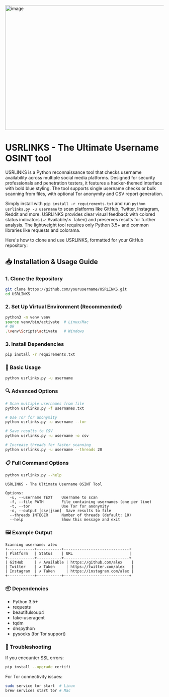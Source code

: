 <img width="1013" height="396" alt="image" src="https://github.com/user-attachments/assets/1eef4979-5b1d-43cf-8d23-5e7329296408" />


# USRLINKS - The Ultimate Username OSINT tool

USRLINKS is a Python reconnaissance tool that checks username availability across multiple social media platforms. Designed for security professionals and penetration testers, it features a hacker-themed interface with bold blue styling. The tool supports single username checks or bulk scanning from files, with optional Tor anonymity and CSV report generation.

Simply install with `pip install -r requirements.txt` and run `python usrlinks.py -u username` to scan platforms like GitHub, Twitter, Instagram, Reddit and more. USRLINKS provides clear visual feedback with colored status indicators (✓ Available/✗ Taken) and preserves results for further analysis. The lightweight tool requires only Python 3.5+ and common libraries like requests and colorama.


Here's how to clone and use USRLINKS, formatted for your GitHub repository:

## 📥 Installation & Usage Guide

### 1. Clone the Repository
```bash
git clone https://github.com/yourusername/USRLINKS.git
cd USRLINKS
```

### 2. Set Up Virtual Environment (Recommended)
```bash
python3 -m venv venv
source venv/bin/activate  # Linux/Mac
# OR
.\venv\Scripts\activate   # Windows
```

### 3. Install Dependencies
```bash
pip install -r requirements.txt
```

### 🚀 Basic Usage
```bash
python usrlinks.py -u username
```

### 🔍 Advanced Options
```bash
# Scan multiple usernames from file
python usrlinks.py -f usernames.txt

# Use Tor for anonymity
python usrlinks.py -u username --tor

# Save results to CSV
python usrlinks.py -u username -o csv

# Increase threads for faster scanning
python usrlinks.py -u username --threads 20
```

### 📋 Full Command Options
```bash
python usrlinks.py --help
```
```
USRLINKS - The Ultimate Username OSINT Tool

Options:
  -u, --username TEXT    Username to scan
  -f, --file PATH        File containing usernames (one per line)
  -t, --tor              Use Tor for anonymity
  -o, --output [csv|json]  Save results to file
  --threads INTEGER      Number of threads (default: 10)
  --help                 Show this message and exit
```

### 🖼️ Example Output
```
Scanning username: alex
+------------+-----------+-----------------------------+
| Platform   | Status    | URL                         |
+------------+-----------+-----------------------------+
| GitHub     | ✓ Available | https://github.com/alex    |
| Twitter    | ✗ Taken     | https://twitter.com/alex   |
| Instagram  | ✗ Taken     | https://instagram.com/alex |
+------------+-----------+-----------------------------+
```

### 📦 Dependencies
- Python 3.5+
- requests
- beautifulsoup4
- fake-useragent
- tqdm
- dnspython
- pysocks (for Tor support)

### 🔧 Troubleshooting
If you encounter SSL errors:
```bash
pip install --upgrade certifi
```

For Tor connectivity issues:
```bash
sudo service tor start  # Linux
brew services start tor # Mac
```
